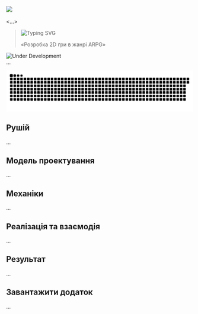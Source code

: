 <img src="..."/>

<...>

> ![Typing SVG](...)
> 
> «Розробка 2D гри в жанрі ARPG» 
> 

![Under Development](https://img.shields.io/badge/under-development-orange.svg)
<br>...

![Typing SVG](https://github.com/KyshynetsVlad/Mergening-the-future/blob/main/Game/github-user-contribution.svg)

## Рушій

...


## Модель проектування

...


## Механіки

...


## Реалізація та взаємодія

...

## Результат

...


## Завантажити додаток  

...
